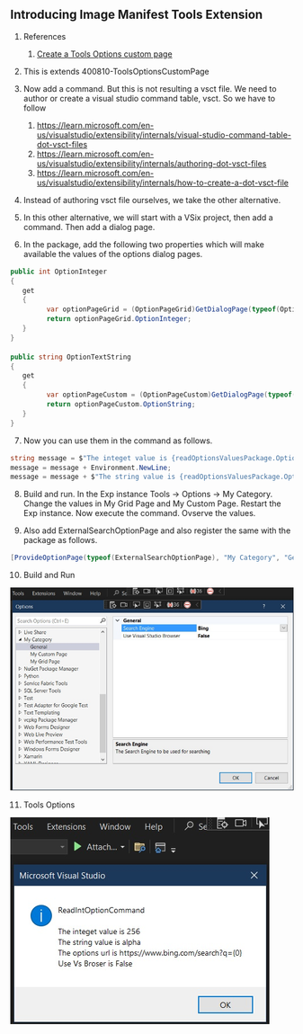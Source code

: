 ## Introducing Image Manifest Tools Extension

1. References 
   1. [Create a Tools Options custom page](https://learn.microsoft.com/en-us/visualstudio/extensibility/creating-an-options-page#create-a-tools-options-custom-page)

2. This is extends 400810-ToolsOptionsCustomPage

3. Now add a command. But this is not resulting a vsct file. We need to author or create a visual studio command table, vsct. So we have to follow
   1. https://learn.microsoft.com/en-us/visualstudio/extensibility/internals/visual-studio-command-table-dot-vsct-files
   2. https://learn.microsoft.com/en-us/visualstudio/extensibility/internals/authoring-dot-vsct-files
   3. https://learn.microsoft.com/en-us/visualstudio/extensibility/internals/how-to-create-a-dot-vsct-file

4. Instead of authoring vsct file ourselves, we take the other alternative.

5. In this other alternative, we will start with a VSix project, then add a command. Then add a dialog page.

6. In the package, add the following two properties which will make available the values of the options dialog pages.
```cs
public int OptionInteger
{
   get
   {
         var optionPageGrid = (OptionPageGrid)GetDialogPage(typeof(OptionPageGrid));
         return optionPageGrid.OptionInteger;
   }
}

public string OptionTextString
{
   get
   {
         var optionPageCustom = (OptionPageCustom)GetDialogPage(typeof(OptionPageCustom));
         return optionPageCustom.OptionString;
   }
}
```

7. Now you can use them in the command as follows.

```cs
string message = $"The integet value is {readOptionsValuesPackage.OptionInteger}";
message = message + Environment.NewLine;
message = message + $"The string value is {readOptionsValuesPackage.OptionTextString}";
```

8. Build and run. In the Exp instance Tools -> Options -> My Category. Change the values in My Grid Page and My Custom Page. Restart the Exp instance. Now execute the command. Ovserve the values.

9. Also add ExternalSearchOptionPage and also register the same with the package as follows.
```cs
[ProvideOptionPage(typeof(ExternalSearchOptionPage), "My Category", "General", 1, 1, true, new string[] { "External Search Options" })]
```

10. Build and Run
   
![Tools Options](./images/49_50ToolsOptions.jpg)

11.  Tools Options
   
![Command Dialog](./images/50_50ReadOptionCommand.jpg)

